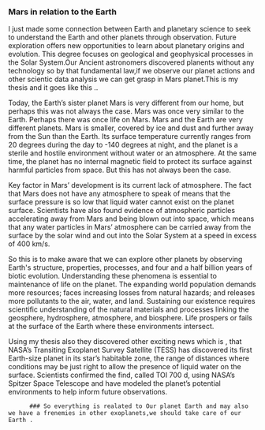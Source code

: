 ### Mars in relation to the Earth

I just made some connection between Earth and planetary science to seek to understand the Earth and other planets through observation. Future exploration offers new opportunities to learn about planetary origins and evolution. This degree focuses on geological and geophysical processes in the Solar System.Our Ancient astronomers discovered planents without any technology so by that fundamental law,if we observe our planet actions and other scientic data analysis we can get grasp in Mars planet.This is my thesis and it goes like this ..

Today, the Earth’s sister planet Mars is very different from our home, but perhaps this was not always the case. Mars was once very similar to the Earth. Perhaps there was once life on Mars. Mars and the Earth are very different planets. Mars is smaller, covered by ice and dust and further away from the Sun than the Earth. Its surface temperature currently ranges from 20 degrees during the day to -140 degrees at night, and the planet is a sterile and hostile environment without water or an atmosphere. At the same time, the planet has no internal magnetic field to protect its surface against harmful particles from space. But this has not always been the case.

Key factor in Mars’ development is its current lack of atmosphere. The fact that Mars does not have any atmosphere to speak of means that the surface pressure is so low that liquid water cannot exist on the planet surface. Scientists have also found evidence of atmospheric particles accelerating away from Mars and being blown out into space, which means that any water particles in Mars’ atmosphere can be carried away from the surface by the solar wind and out into the Solar System at a speed in excess of 400 km/s.

So this is to make aware that we can explore other planets by observing Earth's structure, properties, processes, and four and a half billion years of biotic evolution.  Understanding these phenomena is essential to maintenance of life on the planet.  The expanding world population demands more resources; faces increasing losses from natural hazards; and releases more pollutants to the air, water, and land.   Sustaining our existence requires scientific understanding of the natural materials and processes linking the geosphere, hydrosphere, atmosphere, and biosphere.  Life prospers or fails at the surface of the Earth where these environments intersect. 

Using my thesis also they discovered other exciting news which is , that NASA’s Transiting Exoplanet Survey Satellite (TESS) has discovered its first Earth-size planet in its star’s habitable zone, the range of distances where conditions may be just right to allow the presence of liquid water on the surface. Scientists confirmed the find, called TOI 700 d, using NASA’s Spitzer Space Telescope and have modeled the planet’s potential environments to help inform future observations. 
 
          ### So everything is realated to Our planet Earth and may also we have a frenemies in other exoplanets,we should take care of our Earth .
